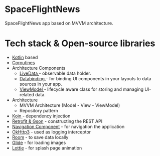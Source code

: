 # SpaceFlightNews

 SpaceFlightNews app based on MVVM architecture. 
<h1>Tech stack & Open-source libraries</h1>
<ul>
<li><a href="https://kotlinlang.org/" rel="nofollow">Kotlin</a> based </li>
<li><a href="https://kotlinlang.org/docs/coroutines-overview.html">Coroutines</a></li>
<li> Architecture Components
<ul>
<li><a href="https://developer.android.com/topic/libraries/architecture/livedata">LiveData </a> - observable data holder.</li>
<li><a href="https://developer.android.com/topic/libraries/data-binding">Databinding </a> - for binding UI components in your layouts to data sources in your app.</li>
<li><a href="https://developer.android.com/topic/libraries/architecture/viewmodel">ViewModel </a> - lifecycle aware class for storing and managing UI-related data.</li>
</ul>
</li>
<li>Architecture
<ul>
<li>MVVM Architecture (Model - View - ViewModel)</li>
<li>Repository pattern</li>
</ul>
</li>
<li><a href="https://insert-koin.io/">Koin </a> - dependency injection</li>
<li><a href="https://github.com/square/retrofit">Retrofit &amp; Gson</a> - constructing the REST API</li>
<li><a href="https://developer.android.com/guide/navigation/navigation-getting-started">Navigation Component</a> - for navigation the application</li>
<li><a href="https://github.com/square/okhttp">OkHttp3</a> - used as logging interceptor</li>
<li><a href="https://developer.android.com/training/data-storage/room">Room</a> - to save data locally</li>
<li><a href="https://github.com/bumptech/glide">Glide</a> - for loading images </li>
<li><a href="https://lottiefiles.com/">Lottie</a> - for splash page animation</li>
</ul>
